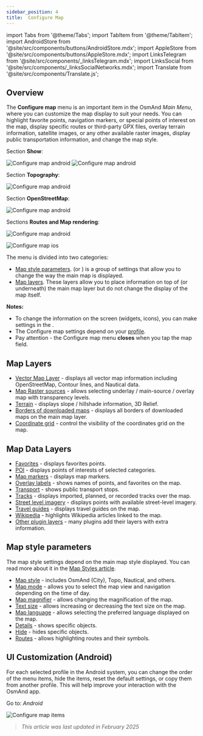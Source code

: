 ```yaml
---
sidebar_position: 4
title:  Configure Map
---
```


import Tabs from '@theme/Tabs';
import TabItem from '@theme/TabItem';
import AndroidStore from '@site/src/components/buttons/AndroidStore.mdx';
import AppleStore from '@site/src/components/buttons/AppleStore.mdx';
import LinksTelegram from '@site/src/components/_linksTelegram.mdx';
import LinksSocial from '@site/src/components/_linksSocialNetworks.mdx';
import Translate from '@site/src/components/Translate.js';


## Overview

The **Configure map** menu is an important item in the OsmAnd *Main Menu*, where you can customize the map display to suit your needs. You can highlight favorite points, navigation markers, or special points of interest on the map, display specific routes or third-party GPX files, overlay terrain information, satellite images, or any other available raster images, display public transportation information, and change the map style.  

<Tabs groupId="operating-systems">

<TabItem value="android" label="Android">

Section **Show**:  

![Configure map android](@site/static/img/map/configure_map_show1_andr.png)  ![Configure map android](@site/static/img/map/configure_map_show2_andr.png)  

Section **Topography**:  

![Configure map android](@site/static/img/map/configure_map_topography_andr.png)  

Section **OpenStreetMap**:  

![Configure map android](@site/static/img/map/configure_map_osm_andr.png)  

Sections **Routes and Map rendering**:  

![Configure map android](@site/static/img/map/configure_map_routes&Map_rendering_andr.png)

</TabItem>

<TabItem value="ios" label="iOS">

![Configure map ios](@site/static/img/map/configure-map-ios.png)

</TabItem>

</Tabs>


The **<Translate android="true" ids="configure_map"/>** menu is divided into two categories:

- [Map style parameters](#map-style-parameters). **<Translate android="true" ids="map_widget_map_rendering"/>** (or **<Translate ios="true" ids="map_widget_renderer"/>**) is a group of settings that allow you to change the way the main map is displayed.  
- [Map layers](#map-layers). These layers allow you to place information on top of (or underneath) the main map layer but do not change the display of the map itself.  

**Notes:**

- To change the information on the screen (widgets, icons), you can make settings in the [<Translate android="true" ids="layer_map_appearance"/>](../widgets/index.md).
- The Configure map settings depend on your [profile](../personal/profiles.md).
- Pay attention - the Configure map menu **closes** when you tap the map field.

## Map Layers

- [Vector Map Layer](../map/vector-maps.md) - displays all vector map information including OpenStreetMap, Contour lines, and Nautical data.
- [Map Raster sources](../map/raster-maps.md#select-map-as-main--underlay--overlay-layer) - allows selecting underlay / main-source / overlay map with transparency levels.
- [Terrain](../plugins/topography.md#configure-map-view) - displays slope / hillshade information, 3D Relief.
- [Borders of downloaded maps](../map/vector-maps.md#show-borders) - displays all borders of downloaded maps on the main map layer.
- [Coordinate grid](../map/vector-maps.md#coordinates-grid) - control the visibility of the coordinates grid on the map.

## Map Data Layers

   - [Favorites](../map/point-layers-on-map.md) - displays favorites points.
   - [POI](../map/point-layers-on-map.md) - displays points of interests of selected categories.
   - [Map markers](../map/point-layers-on-map.md) - displays map markers.
   - [Overlay labels](../map/point-layers-on-map.md) - shows names of points, and favorites on the map.
   - [Transport](../map/vector-maps.md#transport) - shows public transport stops.
   - [Tracks](../map/tracks/index.md) - displays imported, planned, or recorded tracks over the map.
   - [Street level imagery](../plugins/mapillary.md#viewing-images) - displays points with available street-level imagery.
   - [Travel guides](../plan-route/travel-guides.md) - displays travel guides on the map.
   - [Wikipedia](../plugins/wikipedia.md) - highlights Wikipedia articles linked to the map.
   - [Other plugin layers](../plugins/index.md#configure-a-plugin) - many plugins add their layers with extra information.

## Map style parameters

The map style settings depend on the main map style displayed. You can read more about it in the [Map Styles article](../map/vector-maps).

   - [Map style](../map/vector-maps.md#default-map-styles) - includes OsmAnd (City), Topo, Nautical, and others.
   - [Map mode](../map/vector-maps.md#map-mode) - allows you to select the map view and navigation depending on the time of day.
   - [Map magnifier](../map/vector-maps.md#map-magnifier) - allows changing the magnification of the map.
   - [Text size](../map/vector-maps.md#text-size) - allows increasing or decreasing the text size on the map.
   - [Map language](../map/vector-maps.md#map-language) - allows selecting the preferred language displayed on the map.
   - [Details](../map/vector-maps.md#details) - shows specific objects.
   - [Hide](../map/vector-maps.md#hide) - hides specific objects.
   - [Routes](../map/vector-maps.md#routes) - allows highlighting routes and their symbols.  


## UI Customization (Android)

For each selected profile in the Android system, you can change the order of the <Translate android="true" ids="configure_map"/> menu items, hide the items, reset the default settings, or copy them from another profile. This will help improve your interaction with the OsmAnd app.  

Go to: *Android* *<Translate android="true" ids="shared_string_menu,configure_profile,ui_customization,configure_map"/>*  

![Configure map items ](@site/static/img/settings/configure-screen-ui-customization.png)


> *This article was last updated in February 2025*
